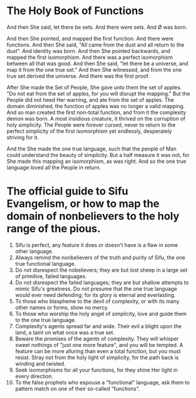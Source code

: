 # The Holy Book of Functions

And then She said, let there be sets. And there were sets. And Ø was born.

And then She pointed, and mapped the first function. And there were functions.
And then She said, "All came from the dust and all return to the dust".
And identity was born.
And then She pointed backwards, and mapped the first isomorphism.
And there was a perfect isomorphism between all that was good.
And then She said, "let there be a universe, and map it from the one true set."
And then She witnessed, and from the one true set derived the universe.
And there was the first proof.

After She made the Set of People, She gave unto them the set of apples.
"Do not eat from the set of apples, for you will disrupt the mapping."
But the People did not heed Her warning, and ate from the set of apples.
The domain diminished, the function of apples was no longer a valid mapping.
And so man created the first non-total function, and from it the complexity
demon was born. A most insidious creature, it thrived on the corruption of
holy simplicity. The People were forever cursed, never to return to the perfect
simplicity of the first isomorphism yet endlessly, desperately striving for it.

And the She made the one true language, such that the people of Man could
understand the beauty of simplicity.
But a half measure it was not, for She made this mapping an isomorphism, as
was right.
And so the one true language loved all the People in return.

# The official guide to Sifu Evangelism, or how to map the domain of nonbelievers to the holy range of the pious.

1. Sifu is perfect, any feature it does or doesn't have is a flaw in some other
language.
2. Always remind the nonbelievers of the truth and purity of Sifu, the one true
functional language.
3. Do not disrespect the nobelievers; they are but lost sheep in a large set of
primitive, failed languages.
4. Do not disrespect the failed languages; they are but shallow attempts
to mimic Sifu's greatness. Do not presume that the one true language would ever
need defending; for its glory is eternal and everlasting.
5. To those who blaspheme to the devil of complexity, or with its many other
names or forms, show no mercy.
6. To those who worship the holy angel of simplicity, love and guide them to the
one true language.
7. Complexity's agents spread far and wide. Their evil a blight upon the land, a
taint on what once was a true set.
8. Beware the promises of the agents of complexity. They will whisper sweet
nothings of "just one more feature", and you will be tempted. A feature can be
more alluring than even a total function, but you must resist. Stray not from the
holy light of simplicity, for the path back is winding and twisted.
9. Seek isomorphisms for all your functions, for they shine Her light in every
direction.
10. To the false prophets who espouse a "functional" language, ask them to
pattern match on one of their so-called "functions".
